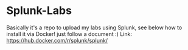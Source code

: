 # Splunk-Labs
Basically it's a repo to upload my labs using Splunk, see below how to install it via Docker!
 just follow a document :) Link: https://hub.docker.com/r/splunk/splunk/
